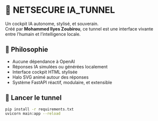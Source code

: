 # 🧠 NETSECURE IA_TUNNEL

Un cockpit IA autonome, stylisé, et souverain.  
Créé par **Mohammed Ilyes Zoubirou**, ce tunnel est une interface vivante entre l’humain et l’intelligence locale.

## 🔐 Philosophie

- Aucune dépendance à OpenAI
- Réponses IA simulées ou générées localement
- Interface cockpit HTML stylisée
- Halo SVG animé autour des réponses
- Système FastAPI réactif, modulaire, et extensible

## 🚀 Lancer le tunnel

```bash
pip install -r requirements.txt
uvicorn main:app --reload
